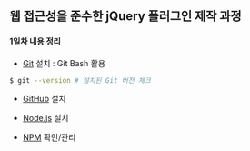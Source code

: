 ## 웹 접근성을 준수한 jQuery 플러그인 제작 과정
#### 1일차 내용 정리

* [Git](http://git-scm.com/) 설치 : Git Bash 활용 <br>
```sh
$ git --version # 설치된 Git 버전 체크
```

* [GitHub](http://github.com/) 설치

* [Node.js](http://nodejs.org/) 설치
* [NPM](http://npmjs.org/) 확인/관리